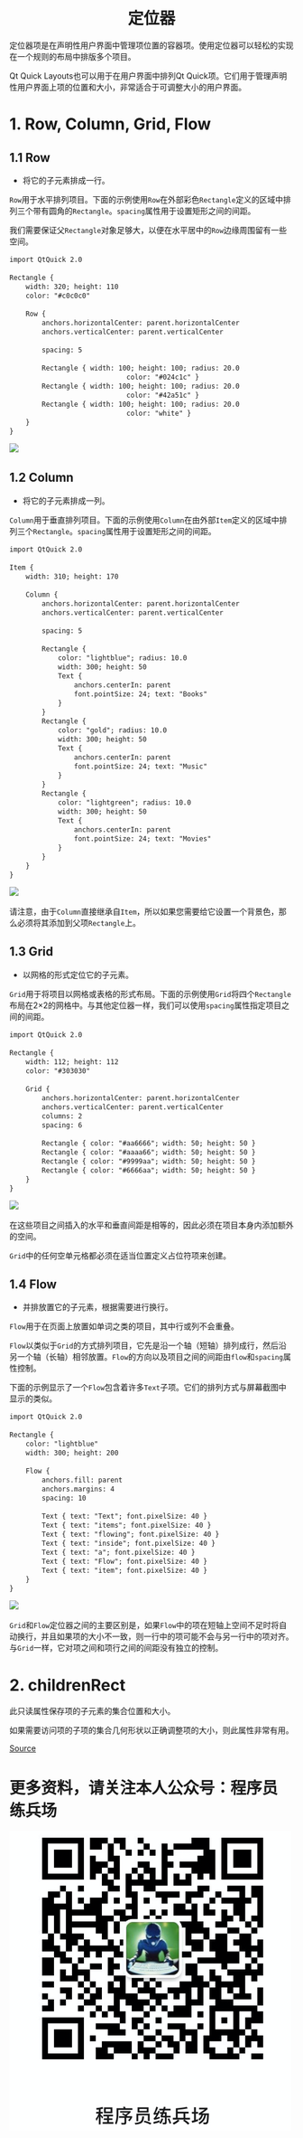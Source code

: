 # <center>定位器<center>

定位器项是在声明性用户界面中管理项位置的容器项。使用定位器可以轻松的实现在一个规则的布局中排版多个项目。

Qt Quick Layouts也可以用于在用户界面中排列Qt Quick项。它们用于管理声明性用户界面上项的位置和大小，非常适合于可调整大小的用户界面。

# 1. Row, Column, Grid, Flow

## 1.1 Row

*   将它的子元素排成一行。

`Row`用于水平排列项目。下面的示例使用`Row`在外部彩色`Rectangle`定义的区域中排列三个带有圆角的`Rectangle`。`spacing`属性用于设置矩形之间的间距。

我们需要保证父`Rectangle`对象足够大，以便在水平居中的`Row`边缘周围留有一些空间。

    import QtQuick 2.0
    
    Rectangle {
        width: 320; height: 110
        color: "#c0c0c0"
    
        Row {
            anchors.horizontalCenter: parent.horizontalCenter
            anchors.verticalCenter: parent.verticalCenter
    
            spacing: 5
    
            Rectangle { width: 100; height: 100; radius: 20.0
                                 color: "#024c1c" }
            Rectangle { width: 100; height: 100; radius: 20.0
                                 color: "#42a51c" }
            Rectangle { width: 100; height: 100; radius: 20.0
                                 color: "white" }
        }
    }
    

![](https://materiaalit.github.io/qt-mooc/img/part-3/row-2d6f523b.png)

## 1.2 Column

*   将它的子元素排成一列。

`Column`用于垂直排列项目。下面的示例使用`Column`在由外部`Item`定义的区域中排列三个`Rectangle`。`spacing`属性用于设置矩形之间的间距。

    import QtQuick 2.0
    
    Item {
        width: 310; height: 170
        
        Column {
            anchors.horizontalCenter: parent.horizontalCenter
            anchors.verticalCenter: parent.verticalCenter
    
            spacing: 5
    
            Rectangle {
                color: "lightblue"; radius: 10.0
                width: 300; height: 50
                Text {
                    anchors.centerIn: parent
                    font.pointSize: 24; text: "Books"
                }
            }
            Rectangle {
                color: "gold"; radius: 10.0
                width: 300; height: 50
                Text {
                    anchors.centerIn: parent
                    font.pointSize: 24; text: "Music"
                }
            }
            Rectangle {
                color: "lightgreen"; radius: 10.0
                width: 300; height: 50
                Text {
                    anchors.centerIn: parent
                    font.pointSize: 24; text: "Movies"
                }
            }
        }
    }
    

![](https://materiaalit.github.io/qt-mooc/img/part-3/column-13ed3a77.png)

请注意，由于`Column`直接继承自`Item`，所以如果您需要给它设置一个背景色，那么必须将其添加到父项`Rectangle`上。

## 1.3 Grid

*   以网格的形式定位它的子元素。

`Grid`用于将项目以网格或表格的形式布局。下面的示例使用`Grid`将四个`Rectangle`布局在2×2的网格中。与其他定位器一样，我们可以使用`spacing`属性指定项目之间的间距。

    import QtQuick 2.0
    
    Rectangle {
        width: 112; height: 112
        color: "#303030"
    
        Grid {
            anchors.horizontalCenter: parent.horizontalCenter
            anchors.verticalCenter: parent.verticalCenter
            columns: 2
            spacing: 6
      
            Rectangle { color: "#aa6666"; width: 50; height: 50 }
            Rectangle { color: "#aaaa66"; width: 50; height: 50 }
            Rectangle { color: "#9999aa"; width: 50; height: 50 }
            Rectangle { color: "#6666aa"; width: 50; height: 50 }
        }
    }
    

![](https://materiaalit.github.io/qt-mooc/img/part-3/grid-4fbc24df.png)

在这些项目之间插入的水平和垂直间距是相等的，因此必须在项目本身内添加额外的空间。

`Grid`中的任何空单元格都必须在适当位置定义占位符项来创建。

## 1.4 Flow

*   并排放置它的子元素，根据需要进行换行。

`Flow`用于在页面上放置如单词之类的项目，其中行或列不会重叠。

`Flow`以类似于`Grid`的方式排列项目，它先是沿一个轴（短轴）排列成行，然后沿另一个轴（长轴）相邻放置。`Flow`的方向以及项目之间的间距由`flow`和`spacing`属性控制。

下面的示例显示了一个`Flow`包含着许多`Text`子项。它们的排列方式与屏幕截图中显示的类似。

    import QtQuick 2.0
    
    Rectangle {
        color: "lightblue"
        width: 300; height: 200
    
        Flow {
            anchors.fill: parent
            anchors.margins: 4
            spacing: 10
    
            Text { text: "Text"; font.pixelSize: 40 }
            Text { text: "items"; font.pixelSize: 40 }
            Text { text: "flowing"; font.pixelSize: 40 }
            Text { text: "inside"; font.pixelSize: 40 }
            Text { text: "a"; font.pixelSize: 40 }
            Text { text: "Flow"; font.pixelSize: 40 }
            Text { text: "item"; font.pixelSize: 40 }
        }
    }
    

![](https://materiaalit.github.io/qt-mooc/img/part-3/flow-3bbc3b28.png)

`Grid`和`Flow`定位器之间的主要区别是，如果`Flow`中的项在短轴上空间不足时将自动换行，并且如果项的大小不一致，则一行中的项可能不会与另一行中的项对齐。与`Grid`一样，它对项之间和项行之间的间距没有独立的控制。

# 2. childrenRect

此只读属性保存项的子元素的集合位置和大小。

如果需要访问项的子项的集合几何形状以正确调整项的大小，则此属性非常有用。

[Source](https://materiaalit.github.io/qt-mooc/part3/)

# 更多资料，请关注本人公众号：**程序员练兵场**
![在这里插入图片描述](img/公众号.png)
